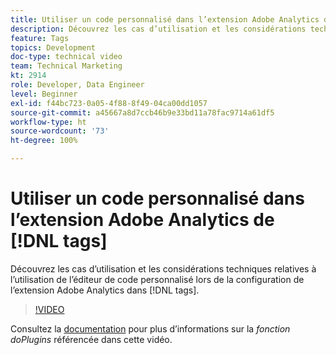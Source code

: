 ```yaml
---
title: Utiliser un code personnalisé dans l’extension Adobe Analytics de  [!DNL tags]
description: Découvrez les cas d’utilisation et les considérations techniques relatives à l’utilisation de l’éditeur de code personnalisé lors de la configuration de l’extension Adobe Analytics dans  [!DNL tags].
feature: Tags
topics: Development
doc-type: technical video
team: Technical Marketing
kt: 2914
role: Developer, Data Engineer
level: Beginner
exl-id: f44bc723-0a05-4f88-8f49-04ca00dd1057
source-git-commit: a45667a8d7ccb46b9e33bd11a78fac9714a61df5
workflow-type: ht
source-wordcount: '73'
ht-degree: 100%

---
```


# Utiliser un code personnalisé dans l’extension Adobe Analytics de [!DNL tags]

Découvrez les cas d’utilisation et les considérations techniques relatives à l’utilisation de l’éditeur de code personnalisé lors de la configuration de l’extension Adobe Analytics dans [!DNL tags].

>[!VIDEO](https://video.tv.adobe.com/v/27272/?quality=12&learn=on)

Consultez la [documentation](https://experienceleague.adobe.com/docs/analytics/implementation/vars/plugins/impl-plugins.html?lang=fr) pour plus d’informations sur la <i>fonction doPlugins</i> référencée dans cette vidéo.
